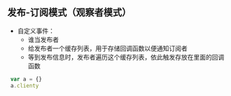 ## 发布-订阅模式（观察者模式）
* 自定义事件：
    - 谁当发布者
    - 给发布者一个缓存列表，用于存储回调函数以便通知订阅者
    - 等到发布信息时，发布者遍历这个缓存列表，依此触发存放在里面的回调函数
```` javascript
 var a = {}
 a.clienty
````

